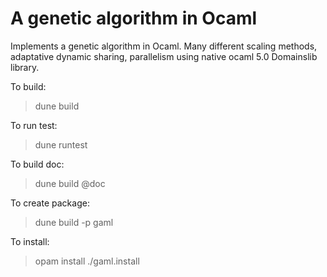 # A genetic algorithm in Ocaml

Implements a genetic algorithm in Ocaml. Many different scaling methods, adaptative dynamic sharing, parallelism using native ocaml 5.0 Domainslib library.

To build:
>dune build

To run test:
>dune runtest

To build doc:
>dune build @doc

To create package:
>dune build -p gaml

To install:
>opam install ./gaml.install


